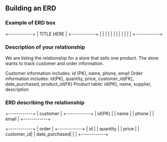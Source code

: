 ## Building an ERD 

### Example of ERD box

+------------+
| TITLE HERE |
+------------+
|            |
|            |
|            |
|            |
|            |
|            |
+------------+

### Description of your relationship

We are listing the relationship for a store that sells one product. The store wants to track customer and order information.

Customer information includes: id (PK), name, phone, email
Order information includes: id(PK), quantity, price, customer_id(FK), date_purchased, product_id(FK)
Product table: id(PK), name, supplier, description

### ERD describing the relationship

+------------+
| customer   |
+------------+
|  id(PK)    |
|  name      |
|  phone     |
|  email     |
+------------+

+------------+
| order      |
+------------+
|     id     |
|     quantity       |
|          price  |
|            customer_id|
|            date_purchased|
|            |
+------------+